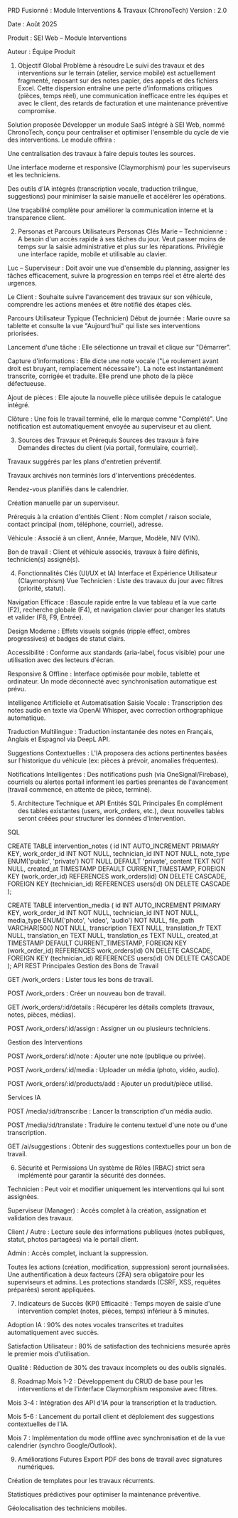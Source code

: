 PRD Fusionné : Module Interventions & Travaux (ChronoTech)
Version : 2.0

Date : Août 2025

Produit : SEI Web – Module Interventions

Auteur : Équipe Produit

1. Objectif Global
Problème à résoudre
Le suivi des travaux et des interventions sur le terrain (atelier, service mobile) est actuellement fragmenté, reposant sur des notes papier, des appels et des fichiers Excel. Cette dispersion entraîne une perte d'informations critiques (pièces, temps réel), une communication inefficace entre les équipes et avec le client, des retards de facturation et une maintenance préventive compromise.

Solution proposée
Développer un module SaaS intégré à SEI Web, nommé ChronoTech, conçu pour centraliser et optimiser l'ensemble du cycle de vie des interventions. Le module offrira :

Une centralisation des travaux à faire depuis toutes les sources.

Une interface moderne et responsive (Claymorphism) pour les superviseurs et les techniciens.

Des outils d'IA intégrés (transcription vocale, traduction trilingue, suggestions) pour minimiser la saisie manuelle et accélérer les opérations.

Une traçabilité complète pour améliorer la communication interne et la transparence client.

2. Personas et Parcours Utilisateurs
Personas Clés
Marie – Technicienne : A besoin d'un accès rapide à ses tâches du jour. Veut passer moins de temps sur la saisie administrative et plus sur les réparations. Privilégie une interface rapide, mobile et utilisable au clavier.

Luc – Superviseur : Doit avoir une vue d'ensemble du planning, assigner les tâches efficacement, suivre la progression en temps réel et être alerté des urgences.

Le Client : Souhaite suivre l'avancement des travaux sur son véhicule, comprendre les actions menées et être notifié des étapes clés.

Parcours Utilisateur Typique (Technicien)
Début de journée : Marie ouvre sa tablette et consulte la vue "Aujourd'hui" qui liste ses interventions priorisées.

Lancement d'une tâche : Elle sélectionne un travail et clique sur "Démarrer".

Capture d'informations : Elle dicte une note vocale ("Le roulement avant droit est bruyant, remplacement nécessaire"). La note est instantanément transcrite, corrigée et traduite. Elle prend une photo de la pièce défectueuse.

Ajout de pièces : Elle ajoute la nouvelle pièce utilisée depuis le catalogue intégré.

Clôture : Une fois le travail terminé, elle le marque comme "Complété". Une notification est automatiquement envoyée au superviseur et au client.

3. Sources des Travaux et Prérequis
Sources des travaux à faire
Demandes directes du client (via portail, formulaire, courriel).

Travaux suggérés par les plans d'entretien préventif.

Travaux archivés non terminés lors d'interventions précédentes.

Rendez-vous planifiés dans le calendrier.

Création manuelle par un superviseur.

Prérequis à la création d'entités
Client : Nom complet / raison sociale, contact principal (nom, téléphone, courriel), adresse.

Véhicule : Associé à un client, Année, Marque, Modèle, NIV (VIN).

Bon de travail : Client et véhicule associés, travaux à faire définis, technicien(s) assigné(s).

4. Fonctionnalités Clés (UI/UX et IA)
Interface et Expérience Utilisateur (Claymorphism)
Vue Technicien : Liste des travaux du jour avec filtres (priorité, statut).

Navigation Efficace : Bascule rapide entre la vue tableau et la vue carte (F2), recherche globale (F4), et navigation clavier pour changer les statuts et valider (F8, F9, Entrée).

Design Moderne : Effets visuels soignés (ripple effect, ombres progressives) et badges de statut clairs.

Accessibilité : Conforme aux standards (aria-label, focus visible) pour une utilisation avec des lecteurs d'écran.

Responsive & Offline : Interface optimisée pour mobile, tablette et ordinateur. Un mode déconnecté avec synchronisation automatique est prévu.

Intelligence Artificielle et Automatisation
Saisie Vocale : Transcription des notes audio en texte via OpenAI Whisper, avec correction orthographique automatique.

Traduction Multilingue : Traduction instantanée des notes en Français, Anglais et Espagnol via DeepL API.

Suggestions Contextuelles : L'IA proposera des actions pertinentes basées sur l'historique du véhicule (ex: pièces à prévoir, anomalies fréquentes).

Notifications Intelligentes : Des notifications push (via OneSignal/Firebase), courriels ou alertes portail informent les parties prenantes de l'avancement (travail commencé, en attente de pièce, terminé).

5. Architecture Technique et API
Entités SQL Principales
En complément des tables existantes (users, work_orders, etc.), deux nouvelles tables seront créées pour structurer les données d'intervention.

SQL

CREATE TABLE intervention_notes (
  id INT AUTO_INCREMENT PRIMARY KEY,
  work_order_id INT NOT NULL,
  technician_id INT NOT NULL,
  note_type ENUM('public', 'private') NOT NULL DEFAULT 'private',
  content TEXT NOT NULL,
  created_at TIMESTAMP DEFAULT CURRENT_TIMESTAMP,
  FOREIGN KEY (work_order_id) REFERENCES work_orders(id) ON DELETE CASCADE,
  FOREIGN KEY (technician_id) REFERENCES users(id) ON DELETE CASCADE
);

CREATE TABLE intervention_media (
  id INT AUTO_INCREMENT PRIMARY KEY,
  work_order_id INT NOT NULL,
  technician_id INT NOT NULL,
  media_type ENUM('photo', 'video', 'audio') NOT NULL,
  file_path VARCHAR(500) NOT NULL,
  transcription TEXT NULL,
  translation_fr TEXT NULL,
  translation_en TEXT NULL,
  translation_es TEXT NULL,
  created_at TIMESTAMP DEFAULT CURRENT_TIMESTAMP,
  FOREIGN KEY (work_order_id) REFERENCES work_orders(id) ON DELETE CASCADE,
  FOREIGN KEY (technician_id) REFERENCES users(id) ON DELETE CASCADE
);
API REST Principales
Gestion des Bons de Travail

GET    /work_orders : Lister tous les bons de travail.

POST   /work_orders : Créer un nouveau bon de travail.

GET    /work_orders/:id/details : Récupérer les détails complets (travaux, notes, pièces, médias).

POST   /work_orders/:id/assign : Assigner un ou plusieurs techniciens.

Gestion des Interventions

POST   /work_orders/:id/note : Ajouter une note (publique ou privée).

POST   /work_orders/:id/media : Uploader un média (photo, vidéo, audio).

POST   /work_orders/:id/products/add : Ajouter un produit/pièce utilisé.

Services IA

POST   /media/:id/transcribe : Lancer la transcription d'un média audio.

POST   /media/:id/translate : Traduire le contenu textuel d'une note ou d'une transcription.

GET    /ai/suggestions : Obtenir des suggestions contextuelles pour un bon de travail.

6. Sécurité et Permissions
Un système de Rôles (RBAC) strict sera implémenté pour garantir la sécurité des données.

Technicien : Peut voir et modifier uniquement les interventions qui lui sont assignées.

Superviseur (Manager) : Accès complet à la création, assignation et validation des travaux.

Client / Autre : Lecture seule des informations publiques (notes publiques, statut, photos partagées) via le portail client.

Admin : Accès complet, incluant la suppression.

Toutes les actions (création, modification, suppression) seront journalisées. Une authentification à deux facteurs (2FA) sera obligatoire pour les superviseurs et admins. Les protections standards (CSRF, XSS, requêtes préparées) seront appliquées.

7. Indicateurs de Succès (KPI)
Efficacité : Temps moyen de saisie d'une intervention complet (notes, pièces, temps) inférieur à 5 minutes.

Adoption IA : 90% des notes vocales transcrites et traduites automatiquement avec succès.

Satisfaction Utilisateur : 80% de satisfaction des techniciens mesurée après le premier mois d'utilisation.

Qualité : Réduction de 30% des travaux incomplets ou des oublis signalés.

8. Roadmap
Mois 1-2 : Développement du CRUD de base pour les interventions et de l'interface Claymorphism responsive avec filtres.

Mois 3-4 : Intégration des API d'IA pour la transcription et la traduction.

Mois 5-6 : Lancement du portail client et déploiement des suggestions contextuelles de l'IA.

Mois 7 : Implémentation du mode offline avec synchronisation et de la vue calendrier (synchro Google/Outlook).

9. Améliorations Futures
Export PDF des bons de travail avec signatures numériques.

Création de templates pour les travaux récurrents.

Statistiques prédictives pour optimiser la maintenance préventive.

Géolocalisation des techniciens mobiles.